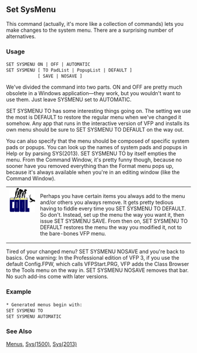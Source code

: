## Set SysMenu

This command (actually, it's more like a collection of commands) lets you make changes to the system menu. There are a surprising number of alternatives.

### Usage

```foxpro
SET SYSMENU ON | OFF | AUTOMATIC
SET SYSMENU [ TO PadList | PopupList | DEFAULT ]
            [ SAVE | NOSAVE ]
```

We've divided the command into two parts. ON and OFF are pretty much obsolete in a Windows application&mdash;they work, but you wouldn't want to use them. Just leave SYSMENU set to AUTOMATIC.

SET SYSMENU TO has some interesting things going on. The setting we use the most is DEFAULT to restore the regular menu when we've changed it somehow. Any app that runs in the interactive version of VFP and installs its own menu should be sure to SET SYSMENU TO DEFAULT on the way out.

You can also specify that the menu should be composed of specific system pads or popups. You can look up the names of system pads and popups in Help or by parsing SYS(2013). SET SYSMENU TO by itself empties the menu. From the Command Window, it's pretty funny though, because no sooner have you removed everything than the Format menu pops up, because it's always available when you're in an editing window (like the Command Window).

<table border=0 cellspacing=0 cellpadding=0 width=100%>
<tr>
  <td width=17% valign=top>
<img width=114 height=67 src="cool.gif"></p>
  </td>
  <td width=83%>
  <p>Perhaps you have certain items you always add to the menu and/or others you always remove. It gets pretty tedious having to fiddle every time you SET SYSMENU TO DEFAULT. So don't. Instead, set up the menu the way you want it, then issue SET SYSMENU SAVE. From then on, SET SYSMENU TO DEFAULT restores the menu the way you modified it, not to the bare-bones VFP menu. </p>
  </td>
 </tr>
</table>

Tired of your changed menu? SET SYSMENU NOSAVE and you're back to basics. One warning: In the Professional edition of VFP 3, if you use the default Config.FPW, which calls VFPStart.PRG, VFP adds the Class Browser to the Tools menu on the way in. SET SYSMENU NOSAVE removes that bar. No such add-ins come with later versions.

### Example

```foxpro
* Generated menus begin with:
SET SYSMENU TO
SET SYSMENU AUTOMATIC
```
### See Also

[Menus](s4g304.md), [Sys(1500)](s4g709.md), [Sys(2013)](s4g202.md)